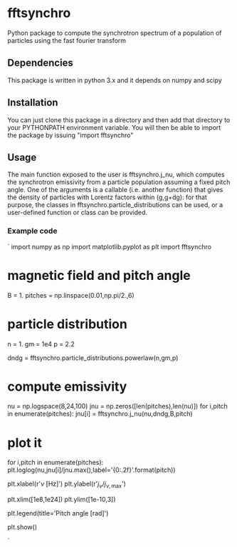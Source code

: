 # fftsynchro
Python package to compute the synchrotron spectrum of a population of particles using the fast fourier transform

## Dependencies

This package is written in python 3.x and it depends on numpy and scipy


## Installation

You can just clone this package in a directory and then add that directory
to your PYTHONPATH environment variable. You will then be able to import
the package by issuing "import fftsynchro"

## Usage

The main function exposed to the user is fftsynchro.j_nu, which computes
the synchrotron emissivity from a particle population assuming a fixed
pitch angle. One of the arguments is a callable (i.e. another function)
that gives the density of particles with Lorentz factors within (g,g+dg):
for that purpose, the classes in fftsynchro.particle_distributions can
be used, or a user-defined function or class can be provided.

### Example code

`
import numpy as np
import matplotlib.pyplot as plt
import fftsynchro

# magnetic field and pitch angle
B = 1.
pitches = np.linspace(0.01,np.pi/2.,6)

# particle distribution
n = 1.
gm = 1e4
p = 2.2

dndg = fftsynchro.particle_distributions.powerlaw(n,gm,p)

# compute emissivity
nu = np.logspace(8,24,100)
jnu = np.zeros([len(pitches),len(nu)])
for i,pitch in enumerate(pitches):
    jnu[i] = fftsynchro.j_nu(nu,dndg,B,pitch)

# plot it
for i,pitch in enumerate(pitches):
    plt.loglog(nu,jnu[i]/jnu.max(),label='{0:.2f}'.format(pitch))

plt.xlabel(r'$\nu$ [Hz]')
plt.ylabel(r'$j_\nu/j_{\nu,\mathrm{max}}$')

plt.xlim([1e8,1e24])
plt.ylim([1e-10,3])

plt.legend(title='Pitch angle [rad]')

plt.show()

`

